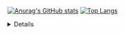 [![Anurag's GitHub stats](https://github-readme-stats.vercel.app/api?username=ZENXDotPY)](https://github.com/anuraghazra/github-readme-stats)
[![Top Langs](https://github-readme-stats.vercel.app/api/top-langs/?username=zenxdotpy&layout=compact)](https://github.com/anuraghazra/github-readme-stats)

<details>
  Should be enough stats for now 😉 lmao
</details>  
